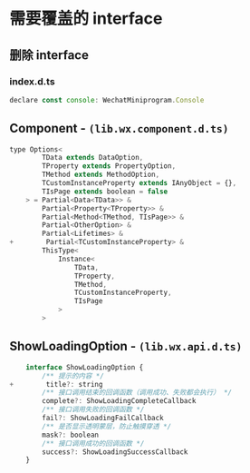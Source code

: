 # 需要覆盖的 interface

## 删除 interface

### index.d.ts

```javascript
declare const console: WechatMiniprogram.Console
```

## Component - `(lib.wx.component.d.ts)`

```javascript
type Options<
        TData extends DataOption,
        TProperty extends PropertyOption,
        TMethod extends MethodOption,
        TCustomInstanceProperty extends IAnyObject = {},
        TIsPage extends boolean = false
    > = Partial<Data<TData>> &
        Partial<Property<TProperty>> &
        Partial<Method<TMethod, TIsPage>> &
        Partial<OtherOption> &
        Partial<Lifetimes> &
+        Partial<TCustomInstanceProperty> &
        ThisType<
            Instance<
                TData,
                TProperty,
                TMethod,
                TCustomInstanceProperty,
                TIsPage
            >
        >
```

## ShowLoadingOption - `(lib.wx.api.d.ts)`

```javascript
    interface ShowLoadingOption {
        /** 提示的内容 */
+        title?: string
        /** 接口调用结束的回调函数（调用成功、失败都会执行） */
        complete?: ShowLoadingCompleteCallback
        /** 接口调用失败的回调函数 */
        fail?: ShowLoadingFailCallback
        /** 是否显示透明蒙层，防止触摸穿透 */
        mask?: boolean
        /** 接口调用成功的回调函数 */
        success?: ShowLoadingSuccessCallback
    }
```
